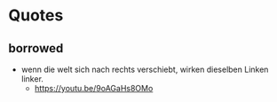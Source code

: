 # Quotes

## borrowed
- wenn die welt sich nach rechts verschiebt, wirken dieselben Linken linker.
  - https://youtu.be/9oAGaHs8OMo